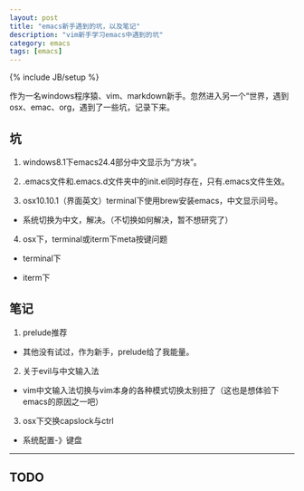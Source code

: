 ```yaml
---
layout: post
title: "emacs新手遇到的坑，以及笔记"
description: "vim新手学习emacs中遇到的坑"
category: emacs
tags: [emacs]
---
```

{% include JB/setup %}

作为一名windows程序猿、vim、markdown新手。忽然进入另一个“世界，遇到osx、emac、org，遇到了一些坑，记录下来。

## 坑

1. windows8.1下emacs24.4部分中文显示为“方块”。

2. .emacs文件和.emacs.d文件夹中的init.el同时存在，只有.emacs文件生效。

3. osx10.10.1（界面英文）terminal下使用brew安装emacs，中文显示问号。

  - 系统切换为中文，解决。（不切换如何解决，暂不想研究了）

4. osx下，terminal或iterm下meta按键问题

  - terminal下

  - iterm下

## 笔记

1. prelude推荐

  - 其他没有试过，作为新手，prelude给了我能量。

2. 关于evil与中文输入法

  - vim中文输入法切换与vim本身的各种模式切换太别扭了（这也是想体验下emacs的原因之一吧）

3. osx下交换capslock与ctrl

  - 系统配置-》键盘

---
## TODO
